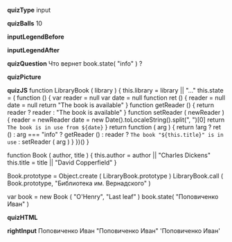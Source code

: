 ____quizType____
input

____quizBalls____
10

____inputLegendBefore____


____inputLegendAfter____


____quizQuestion____
Что вернет book.state( "info" ) ?

____quizPicture____


____quizJS____
function LibraryBook ( library ) {
    this.library = library || "..."
    this.state = ( function () {
        var reader = null
        var date = null
        function ret () {
            reader = null
            date = null
            return "The book is available"
        }
        function getReader () {
            return reader ? reader : "The book is available"
        }
        function setReader ( newReader ) {
            reader = newReader
            date = new Date().toLocaleString().split(", ")[0]
            return `The book is in use from ${date}`
        }
        return function ( arg ) {
            return !arg ? ret () :
                arg === "info" ? getReader () :
                    reader ? `The book "${this.title}" is in use` :
                    setReader ( arg )
        }
    })()
}

function Book ( author, title ) {
    this.author = author || "Charles Dickens"
    this.title = title || "David Copperfield"
}

Book.prototype = Object.create ( LibraryBook.prototype )
LibraryBook.call ( Book.prototype, "Библиотека им. Вернадского" )

var book = new Book ( "O'Henry", "Last leaf" )
book.state( "Поповиченко Иван" )

____quizHTML____


____rightInput____
Поповиченко Иван
"Поповиченко Иван"
'Поповиченко Иван'
